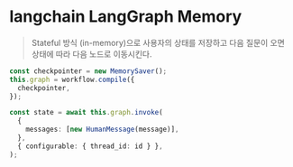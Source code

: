 # langchain LangGraph Memory

> Stateful 방식 (in-memory)으로 사용자의 상태를 저장하고 다음 질문이 오면 상태에 따라 다음 노드로 이동시킨다.

```ts
const checkpointer = new MemorySaver();
this.graph = workflow.compile({
  checkpointer,
});

const state = await this.graph.invoke(
  {
    messages: [new HumanMessage(message)],
  },
  { configurable: { thread_id: id } },
);
```
